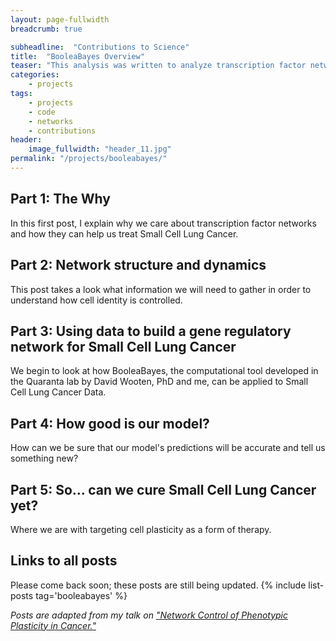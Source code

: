 ```yaml
---
layout: page-fullwidth
breadcrumb: true

subheadline:  "Contributions to Science"
title:  "BooleaBayes Overview"
teaser: "This analysis was written to analyze transcription factor networks for Small Cell Lung Cancer phenotypes. I've written a primer on gene regulatory network dynamics and how our computational tool is able to define them and make predictions about the future using gene expression data-- RNA sequencing data that tells you the identity of a population of cells."
categories:
    - projects
tags:
    - projects
    - code
    - networks
    - contributions
header:
    image_fullwidth: "header_11.jpg"
permalink: "/projects/booleabayes/"
---
```

## Part 1: The Why
In this first post, I explain why we care about transcription factor networks and how they can help us treat Small Cell Lung Cancer.

## Part 2: Network structure and dynamics
This post takes a look what information we will need to gather in order to understand how cell identity is controlled.

## Part 3: Using data to build a gene regulatory network for Small Cell Lung Cancer
We begin to look at how BooleaBayes, the computational tool developed in the Quaranta lab by David Wooten, PhD and me, can be applied to Small Cell Lung Cancer Data. 

## Part 4: How good is our model?
How can we be sure that our model's predictions will be accurate and tell us something new?

## Part 5: So... can we cure Small Cell Lung Cancer yet?
Where we are with targeting cell plasticity as a form of therapy.

## Links to all posts
Please come back soon; these posts are still being updated.
{% include list-posts tag='booleabayes' %}

*Posts are adapted from my talk on <a href="https://smgroves.github.io/about/talks/">"Network Control of Phenotypic Plasticity in Cancer."*</a> 

